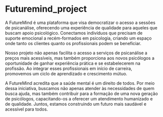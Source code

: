 # Futuremind_project
A FutureMind é uma plataforma que visa democratizar o acesso a sessões de psicanálise, oferecendo uma experiência de qualidade para aqueles que buscam apoio psicológico. Conectamos indivíduos que precisam de suporte emocional a recém-formados em psicologia, criando um espaço onde tanto os clientes quanto os profissionais podem se beneficiar.

Nosso projeto não apenas facilita o acesso a serviços de psicanálise a preços mais acessíveis, mas também proporciona aos novos psicólogos a oportunidade de ganhar experiência prática e se estabelecerem na profissão. Ao integrar esses profissionais em início de carreira, promovemos um ciclo de aprendizado e crescimento mútuo.

A FutureMind acredita que a saúde mental é um direito de todos. Por meio dessa iniciativa, buscamos não apenas atender às necessidades de quem busca ajuda, mas também contribuir para a formação de uma nova geração de psicólogos, capacitando-os a oferecer um atendimento humanizado e de qualidade. Juntos, estamos construindo um futuro mais saudável e acessível para todos.
